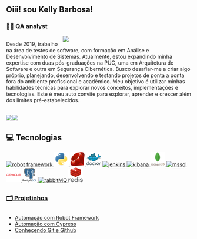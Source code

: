 ## Oiii! sou Kelly Barbosa!
### 👩‍💻 QA analyst
<img align="right" width="350" src="https://media.licdn.com/dms/image/D4D12AQG72PQjya9pvw/article-cover_image-shrink_720_1280/0/1706206538147?e=1719446400&v=beta&t=2p-aLBv8hACbdcBE-up4gUny-hBP1F32cyN7YiONXK4"/>

##

Desde 2019, trabalho na área de testes de software, com formação em Análise e Desenvolvimento de Sistemas. Atualmente, estou expandindo minha expertise com duas pós-graduações na PUC, uma em Arquitetura de Software e outra em Segurança Cibernética. Busco desafiar-me a criar algo próprio, planejando, desenvolvendo e testando projetos de ponta a ponta fora do ambiente profissional e acadêmico. Meu objetivo é utilizar minhas habilidades técnicas para explorar novos conceitos, implementações e tecnologias. Este é meu auto convite para explorar, aprender e crescer além dos limites pré-estabelecidos.


<br>[<img src="https://img.shields.io/badge/linkedin-%230077B5.svg?&style=for-the-badge&logo=linkedin&logoColor=white" />](https://www.linkedin.com/in/kelly-sz/)<a href="https://instagram.com/kyba_sz" target="_blank"><img src="https://img.shields.io/badge/-Instagram-%23E4405F?style=for-the-badge&logo=instagram&logoColor=white" target="_blank"></a>
## 💻 Tecnologias

<p align="left"> <a href="https://robotframework.org/" target="_blank"> <img src="https://upload.wikimedia.org/wikipedia/commons/e/e4/Robot-framework-logo.png" alt="robot framework" width="40" height="40"/> </a> <a href="https://www.docker.com/" target="_blank"> <a href="https://www.python.org" target="_blank"> <img src="https://raw.githubusercontent.com/devicons/devicon/master/icons/python/python-original.svg" alt="python" width="40" height="40"/> </a> <a href="https://www.ruby-lang.org/pt/" target="_blank"> <img src="https://raw.githubusercontent.com/devicons/devicon/master/icons/ruby/ruby-original.svg" alt="ruby" width="40" height="40"/> </a> <img src="https://raw.githubusercontent.com/devicons/devicon/master/icons/docker/docker-original-wordmark.svg" alt="docker" width="40" height="40"/> </a> <a href="https://www.jenkins.io" target="_blank"> <img src="https://www.vectorlogo.zone/logos/jenkins/jenkins-icon.svg" alt="jenkins" width="40" height="40"/> </a> <a href="https://www.elastic.co/kibana" target="_blank"> <img src="https://www.vectorlogo.zone/logos/elasticco_kibana/elasticco_kibana-icon.svg" alt="kibana" width="40" height="40"/> </a> <a href="https://www.mongodb.com/" target="_blank"> <img src="https://raw.githubusercontent.com/devicons/devicon/master/icons/mongodb/mongodb-original-wordmark.svg" alt="mongodb" width="40" height="40"/> </a> <a href="https://www.microsoft.com/en-us/sql-server" target="_blank"> <img src="https://www.svgrepo.com/show/303229/microsoft-sql-server-logo.svg" alt="mssql" width="40" height="40"/> </a> <a href="https://www.oracle.com/" target="_blank"> <img src="https://raw.githubusercontent.com/devicons/devicon/master/icons/oracle/oracle-original.svg" alt="oracle" width="40" height="40"/> </a> <a href="https://www.postgresql.org" target="_blank"> <img src="https://raw.githubusercontent.com/devicons/devicon/master/icons/postgresql/postgresql-original-wordmark.svg" alt="postgresql" width="40" height="40"/> </a>  <a href="https://www.rabbitmq.com" target="_blank"> <img src="https://www.vectorlogo.zone/logos/rabbitmq/rabbitmq-icon.svg" alt="rabbitMQ" width="40" height="40"/> </a> <a href="https://redis.io" target="_blank"> <img src="https://raw.githubusercontent.com/devicons/devicon/master/icons/redis/redis-original-wordmark.svg" alt="redis" width="40" height="40"/>

 ##
 
 ### 🗂️ Projetinhos
 ##
   * [Automação com Robot Framework](https://github.com/Kelly-bads/auto_robot_framework)
   * [Automação com Cypress ](https://github.com/Kelly-bads/auto_cypress)
   * [Conhecendo Git e Github](https://github.com/Kelly-bads/knowing_git_github)
 ##
  
